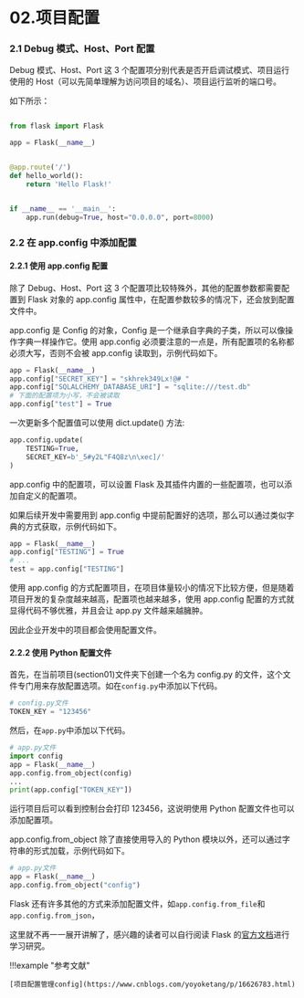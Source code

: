 # 02.项目配置

### 2.1 Debug 模式、Host、Port 配置

Debug 模式、Host、Port 这 3 个配置项分别代表是否开启调试模式、项目运行使用的 Host（可以先简单理解为访问项目的域名）、项目运行监听的端口号。

如下所示：

```python

from flask import Flask

app = Flask(__name__)


@app.route('/')
def hello_world():
    return 'Hello Flask!'


if __name__ == '__main__':
    app.run(debug=True, host="0.0.0.0", port=8000)
```

### 2.2 在 app.config 中添加配置

#### 2.2.1 使用 app.config 配置

除了 Debug、Host、Port 这 3 个配置项比较特殊外，其他的配置参数都需要配置到 Flask 对象的 app.config 属性中，在配置参数较多的情况下，还会放到配置文件中。

app.config 是 Config 的对象，Config 是一个继承自字典的子类，所以可以像操作字典一样操作它。使用 app.config 必须要注意的一点是，所有配置项的名称都必须大写，否则不会被 app.config 读取到，示例代码如下。

```python
app = Flask(__name__)
app.config["SECRET_KEY"] = "skhrek349Lx!@# "
app.config["SQLALCHEMY_DATABASE_URI"] = "sqlite:///test.db"
# 下面的配置项为小写，不会被读取
app.config["test"] = True
```

一次更新多个配置值可以使用 dict.update() 方法:

```python
app.config.update(
    TESTING=True,
    SECRET_KEY=b'_5#y2L"F4Q8z\n\xec]/'
)
```

app.config 中的配置项，可以设置 Flask 及其插件内置的一些配置项，也可以添加自定义的配置项。

如果后续开发中需要用到 app.config 中提前配置好的选项，那么可以通过类似字典的方式获取，示例代码如下。

```python
app = Flask(__name__)
app.config["TESTING"] = True
# ...
test = app.config["TESTING"]
```

使用 app.config 的方式配置项目，在项目体量较小的情况下比较方便，但是随着项目开发的复杂度越来越高，配置项也越来越多，使用 app.config 配置的方式就显得代码不够优雅，并且会让 app.py 文件越来越臃肿。

因此企业开发中的项目都会使用配置文件。

#### 2.2.2 使用 Python 配置文件

首先，在当前项目(section01)文件夹下创建一个名为 config.py 的文件，这个文件专门用来存放配置选项。如在`config.py`中添加以下代码。

```python
# config.py文件
TOKEN_KEY = "123456"
```

然后，在`app.py`中添加以下代码。

```python
# app.py文件
import config
app = Flask(__name__)
app.config.from_object(config)
...
print(app.config["TOKEN_KEY"])
```

运行项目后可以看到控制台会打印 123456，这说明使用 Python 配置文件也可以添加配置项。

app.config.from_object 除了直接使用导入的 Python 模块以外，还可以通过字符串的形式加载，示例代码如下。

```python
# app.py文件
app = Flask(__name__)
app.config.from_object("config")
```

Flask 还有许多其他的方式来添加配置文件，如`app.config.from_file`和`app.config.from_json`，

这里就不再一一展开讲解了，感兴趣的读者可以自行阅读 Flask 的[官方文档](https://flask.palletsprojects.com/en/2.0.x/config/)进行学习研究。

!!!example "参考文献"

    [项目配置管理config](https://www.cnblogs.com/yoyoketang/p/16626783.html)
